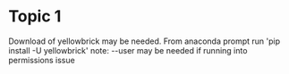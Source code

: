 # Topic 1
Download of yellowbrick may be needed.  From anaconda prompt run 'pip install -U yellowbrick' note: --user may be needed if running into permissions issue
